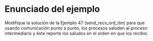 # Enunciado del ejemplo

Modifique la solución de la Ejemplo 47 (send_recv_ord_itm) para que usando comunicación punto a punto, los procesos saluden al proceso intermediario y éste reporte los saludos en el orden en que los recibió.
